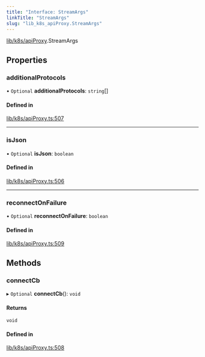 ```yaml
---
title: "Interface: StreamArgs"
linkTitle: "StreamArgs"
slug: "lib_k8s_apiProxy.StreamArgs"
---
```


[lib/k8s/apiProxy](../modules/lib_k8s_apiProxy.md).StreamArgs

## Properties

### additionalProtocols

• `Optional` **additionalProtocols**: `string`[]

#### Defined in

[lib/k8s/apiProxy.ts:507](https://github.com/kinvolk/headlamp/blob/168f394/frontend/src/lib/k8s/apiProxy.ts#L507)

___

### isJson

• `Optional` **isJson**: `boolean`

#### Defined in

[lib/k8s/apiProxy.ts:506](https://github.com/kinvolk/headlamp/blob/168f394/frontend/src/lib/k8s/apiProxy.ts#L506)

___

### reconnectOnFailure

• `Optional` **reconnectOnFailure**: `boolean`

#### Defined in

[lib/k8s/apiProxy.ts:509](https://github.com/kinvolk/headlamp/blob/168f394/frontend/src/lib/k8s/apiProxy.ts#L509)

## Methods

### connectCb

▸ `Optional` **connectCb**(): `void`

#### Returns

`void`

#### Defined in

[lib/k8s/apiProxy.ts:508](https://github.com/kinvolk/headlamp/blob/168f394/frontend/src/lib/k8s/apiProxy.ts#L508)
